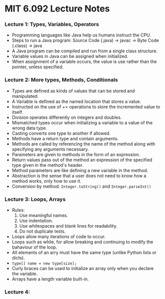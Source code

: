 # MIT 6.092 Lecture Notes

### Lecture 1: Types, Variables, Operators

* Programming languages like Java help us humans instruct the CPU.
* Steps to run a Java program: Source Code (.java) -> javac -> Byte Code (.class) -> java
* A Java program can be compiled and run from a single class structure.
* Variable values in Java can be assigned when initialized.
* When assignment of a variable occurs, the value is use rather than the pointer, unless specified.

### Lecture 2: More types, Methods, Conditionals

* Types are defined as kinds of values that can be stored and manipulated.
* A Variable is defined as the named location that stores a value.
* Instructed on the use of += operations to store the incremented value to itself.
* Division operates differently on integers and doubles.
* Mismatched types occur when initializing a variable to a value of the wrong data type.
* Casting converts one type to another if allowed.
* Methods have a return type and contain arguments.
* Methods are called by referencing the name of the method along with specifying any arguments necessary.
* Parameters are given to methods in the form of an expression.
* Return values pass out of the method an expression of the specified type given in the method's header.
* Method parameters are like defining a new variable in the method.
* Abstraction is the sense that a user does not need to know how a method works, only how to use it.
* Conversion by method: `Integer.toString()` and `Integer.parseInt()`

### Lecture 3: Loops, Arrays

* Rules:
  1. Use meaningful names.
  2. Use indentation.
  3. Use whitespaces and blank lines for readability.
  4. Do not duplicate tests.
* Loops allow many iterations of code to occur.
* Loops such as while, for allow breaking and continuing to modify the bahaviour of the loop.
* All elements of an arry must have the same type (unlike Python lists or dicts).
* `type[] name = new type[size];`
* Curly braces can be used to initialize an array only when you declare the variable.
* Arrays have a length variable built-in.

### Lecture 4:
